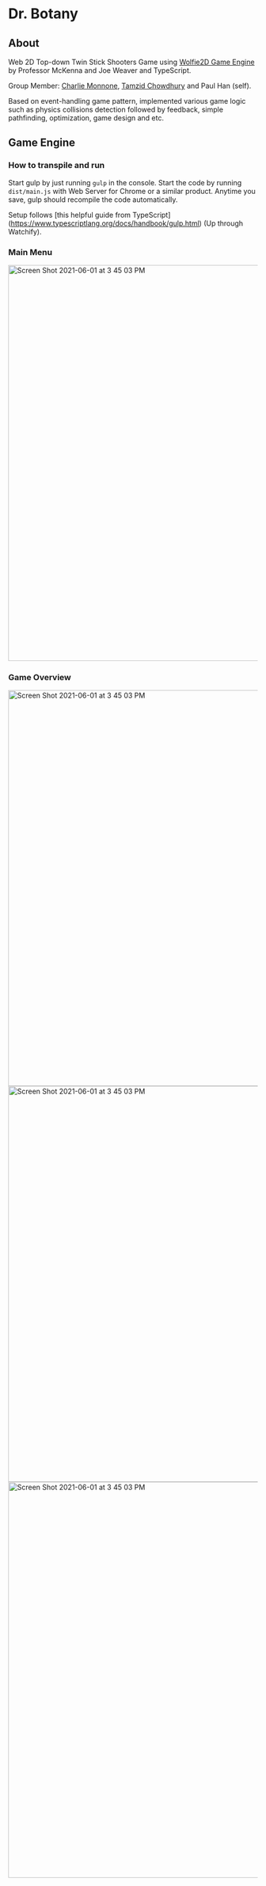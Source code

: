 # Dr. Botany

## About

Web 2D Top-down Twin Stick Shooters Game using [Wolfie2D Game Engine](https://github.com/joe-weaver/GameEngine/tree/master) by Professor McKenna and Joe Weaver and TypeScript.

Group Member: [Charlie Monnone](https://github.com/charliemonnone), [Tamzid Chowdhury](https://github.com/tamzid-chowdhury) and Paul Han (self).

Based on event-handling game pattern, implemented various game logic such as physics collisions detection followed by feedback, simple pathfinding, optimization, game design and etc.

## Game Engine

### How to transpile and run

Start gulp by just running `gulp` in the console. Start the code by running `dist/main.js` with Web Server for Chrome or a similar product. Anytime you save, gulp should recompile the code automatically.

Setup follows [this helpful guide from TypeScript] (https://www.typescriptlang.org/docs/handbook/gulp.html) (Up through Watchify).

### Main Menu
<img width="800" alt="Screen Shot 2021-06-01 at 3 45 03 PM" src="https://user-images.githubusercontent.com/75316771/121578717-f7b77580-c9f8-11eb-8697-20d7525218fe.PNG">

### Game Overview
<img width="800" alt="Screen Shot 2021-06-01 at 3 45 03 PM" src="https://user-images.githubusercontent.com/75316771/121579194-80361600-c9f9-11eb-9f53-f9c9a43a1136.PNG">

<img width="800" alt="Screen Shot 2021-06-01 at 3 45 03 PM" src="https://user-images.githubusercontent.com/75316771/121579630-e327ad00-c9f9-11eb-9f0c-eae55b7127b8.PNG">

<img width="800" alt="Screen Shot 2021-06-01 at 3 45 03 PM" src="https://user-images.githubusercontent.com/75316771/121579636-e458da00-c9f9-11eb-9698-1d9ebbd70dca.PNG">


